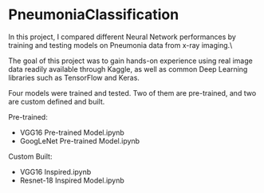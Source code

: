 # PneumoniaClassification

In this project, I compared different Neural Network performances by training and testing models on Pneumonia data from x-ray imaging.\

The goal of this project was to gain hands-on experience using real image data readily available through Kaggle, as well as common Deep Learning libraries such as TensorFlow and Keras.

Four models were trained and tested. Two of them are pre-trained, and two are custom defined and built.

Pre-trained:
* VGG16 Pre-trained Model.ipynb
* GoogLeNet Pre-trained Model.ipynb

Custom Built:
* VGG16 Inspired.ipynb
* Resnet-18 Inspired Model.ipynb
